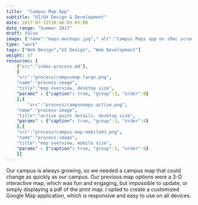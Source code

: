 ```yaml
---
title:  "Campus Map App"
subtitle: "UI/UX Design & Development"
date: 2017-07-31T20:46:03-05:00
date_range: "Summer 2017"
draft: false
image: {"name":"maps-mockups.jpg"," alt":"Campus Maps app on iMac screens"}
type: "work"
tags: ["Web Design","UI Design", "Web Development"]
weight: 37
resources: [
    {"src":"index-process.md"},
    {
    "src":"process/campusmap-large.png",
    "name":"process-image",
    "title":"map overview, desktop size",
    "params" : {"caption": true, "group":3, "order":0}
    },{
        "src":"process/campusmaps-active.png",
    "name":"process-image",
    "title":"active point details, desktop size",
    "params" : {"caption": true, "group":3, "order":0}
    },{
    "src":"process/campus-map-mobile01.png",
    "name":"process-image",
    "title":"map overview, mobile size",
    "params" : {"caption": true, "group":3, "order":0}
    }]
---
```

Our campus is always growing, so we needed a campus map that could change as quickly as our campus. Our previous map options were a 3-D interactive map, which was fun and engaging, but impossible to update, or simply displaying a pdf of the print map. I opted to create a customized Google Map application, which is responsive and easy to use on all devices.